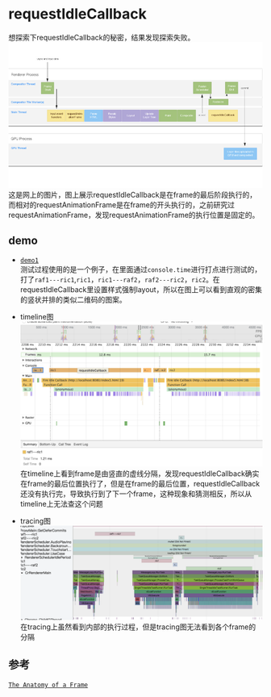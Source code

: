 # requestIdleCallback
想探索下requestIdleCallback的秘密，结果发现探索失败。   
![pic1](./images/anatomy-of-a-frame.jpg)
这是网上的图片，图上展示requestIdleCallback是在frame的最后阶段执行的，而相对的requestAnimationFrame是在frame的开头执行的，之前研究过requestAnimationFrame，发现requestAnimationFrame的执行位置是固定的。   

## demo
* [`demo1`](https://codepen.io/yoution/pen/bLZvgx)   
测试过程使用的是一个例子，在里面通过`console.time`进行打点进行测试的，打了`raf1---ric1`,`ric1`，`ric1---raf2`，`raf2---ric2`，`ric2`。在requestIdleCallback里设置样式强制layout，所以在图上可以看到直观的密集的竖状并排的类似二维码的图案。

* timeline图
![pic1](./images/pic1.png)
在timeline上看到frame是由竖直的虚线分隔，发现requestIdleCallback确实在frame的最后位置执行了，但是在frame的最后位置，requestIdleCallback还没有执行完，导致执行到了下一个frame，这种现象和猜测相反，所以从timeline上无法查这个问题


* tracing图
![pic2](./images/pic2.png)
在tracing上虽然看到内部的执行过程，但是tracing图无法看到各个frame的分隔

## 参考
[`The Anatomy of a Frame`](https://aerotwist.com/blog/the-anatomy-of-a-frame/)

